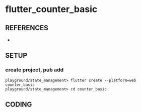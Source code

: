 # flutter_counter_basic

## REFERENCES
- 

## SETUP

### create project, pub add
```
playground/state_management> flutter create --platform=web counter_basic
playground/state_management> cd counter_basic
```

## CODING

